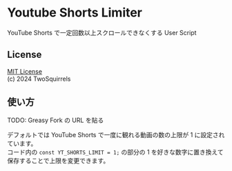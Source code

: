 # Youtube Shorts Limiter

YouTube Shorts で一定回数以上スクロールできなくする User Script

## License

[MIT License](/LICENSE)  
(c) 2024 TwoSquirrels

## 使い方

TODO: Greasy Fork の URL を貼る

デフォルトでは YouTube Shorts で一度に観れる動画の数の上限が 1 に設定されています。  
コード内の `const YT_SHORTS_LIMIT = 1;` の部分の 1 を好きな数字に置き換えて保存することで上限を変更できます。
